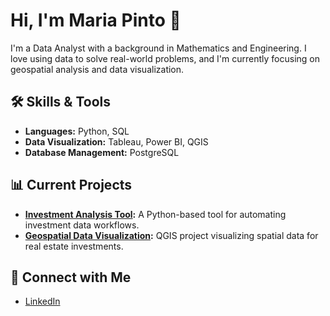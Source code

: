 # Hi, I'm Maria Pinto 👋
I'm a Data Analyst with a background in Mathematics and Engineering. I love using data to solve real-world problems, and I'm currently focusing on geospatial analysis and data visualization.

## 🛠️ Skills & Tools
- **Languages:** Python, SQL
- **Data Visualization:** Tableau, Power BI, QGIS
- **Database Management:** PostgreSQL

## 📊 Current Projects
- **[Investment Analysis Tool](https://github.com/mariafp/investment-analysis-tool):** A Python-based tool for automating investment data workflows.
- **[Geospatial Data Visualization](https://github.com/mariafp/geospatial-data-viz):** QGIS project visualizing spatial data for real estate investments.

## 🔗 Connect with Me
- [LinkedIn](https://www.linkedin.com/in/mariafp)


<!---
MariaPinto85/MariaPinto85 is a ✨ special ✨ repository because its `README.md` (this file) appears on your GitHub profile.
You can click the Preview link to take a look at your changes.
--->
